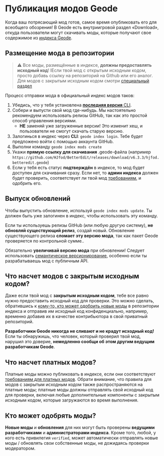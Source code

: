 # Публикация модов Geode

Когда ваш потрясающий мод готов, самое время опубликовать его для всеобщего обозрения! В Geode есть внутриигровой раздел «Download», откуда пользователи могут скачивать моды, которые получают свое содержимое из [индекса Geode](https://api.geode-sdk.org/v1/mods).

## Размещение мода в репозитории

> :warning: Все моды, размещённые в индексе, **должны предоставлять исходный код**! IЕсли твой мод с открытым исходным кодом, просто добавь ссылку на репозиторий на Github или его аналог. Для модов с закрытым исходным кодом смотри [специальный раздел](#Что-насчет-модов-с-закрытым-исходным-кодом)

Процесс отправки мода в официальный индекс модов таков:

1. Убедись, что у тебя установлена [**последняя версия** CLI](/getting-started/geode-cli).
2. Собери и выпусти свой мод где-нибудь. Мы настоятельно рекомендуем использовать релизы GitHub, так как это простой способ управления версиями.
   - **НЕ** заменяй уже загруженные версии! Это изменит хеш, и пользователи не смогут скачать старую версию.
4. Залогинься в индекс через **CLI**: `geode index login`. Тебе будет предложено войти с помощью аккаунта GitHub.
5. Выполни команду `geode index mods create`
6. Укажи **прямую ссылку для скачивания** .geode-файла (например `https://github.com/HJfod/BetterEdit/releases/download/v6.3.3/hjfod.betteredit.geode`)
7. Если у тебя есть статус **подтверждён** в индексе, то мод будет доступен для скачивания сразу. Если нет, то **админ индекса** должен будет проверить, соответствует ли твой мод [требованиям](/mods/guidelines), и одобрить его.

## Выпуск обновлений

Чтобы выпустить обновление, используй `geode index mods update`. Ты должен быть уже залогинен в индекс, чтобы использовать эту команду.

Если ты используешь релизы GitHub (или любую другую систему), **не обновляй существующий релиз**, создай новый. Обновление существующего релиза **сломает эту версию мода**, так как пакет Geode проверяется по контрольной сумме..

Обязательно **увеличивай версию мода** при обновлении! Следует использовать [семантическое версионирование](https://semver.org), особенно если ты разрабатываешь мод с публичным API.

## Что насчет модов с закрытым исходным кодом?

Даже если твой мод с **закрытым исходным кодом**, тебе все равно нужно предоставить исходный код для проверки. Это можно сделать, обратившись к [кому-то, кто может одобрить новые моды](#Кто-может-одобрять-моды) в репозитории индекса и отправив им исходный код конфиденциально, например, временно добавив их в качестве контрибьютора в свой приватный репозиторий.

**Разработчики Geode никогда не сливают и не крадут исходный код!** Если ты обнаружишь, что человек, который проверил твой мод, нарушил это доверие, **немедленно сообщи об этом другим ведущим разработчикам Geode**.

## Что насчет платных модов?

Платные моды можно публиковать в индексе, если они соответствуют [требованиям для платных модов](/mods/guidelines#Платные-моды). Обрати внимание, что правила для модов с закрытым исходным кодом также распространяются на платные моды; платные моды должны отправлять свой исходный код для проверки, включая любые дополнительные компоненты с закрытым исходным кодом, которые загружаются во время выполнения.

## Кто может одобрять моды?

**Новые моды** и **обновления** для них могут быть проверены **ведущими разработчиками** и **администраторами индекса**. Кроме того, любой, у кого есть привилегия `verified`, может автоматически отправлять новые моды / обновлять свои собственные моды, не дожидаясь проверки модератором.

